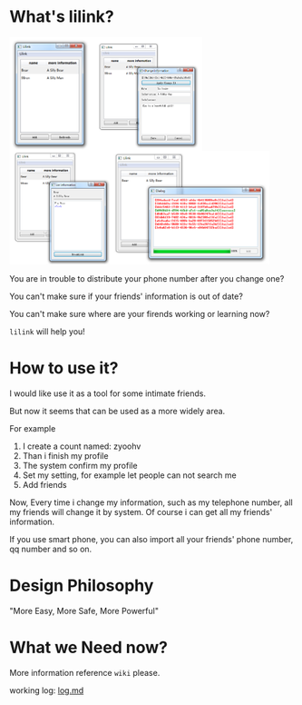 # What's lilink?

<img src="./img/1.png" alt="" style="height: 200px; float:left;">
<img src="./img/2.png" alt="" style="height: 200px; float:left;">
<img src="./img/3.png" alt="" style="height: 200px; float:left;">
<img src="./img/4.png" alt="" style="height: 200px;">

You are in trouble to distribute your phone number after you change one?

You can't make sure if your friends' information is out of date?

You can't make sure where are your firends working or learning now?

`lilink` will help you!

# How to use it?

I would like use it as a tool for some intimate friends.

But now it seems that can be used as a  more widely area.

For example

1.  I create a count named: zyoohv
2.  Than i finish my profile
3.  The system confirm my profile
4.  Set my setting, for example let people can not search me
5.  Add friends

Now, Every time i change my information, such as my telephone number, all my friends will change it by system. Of course i can get all my friends' information.

If you use smart phone, you can also import all your friends' phone number, qq number and so on.

# Design Philosophy

"More Easy, More Safe, More Powerful"

# What we Need now?

More information reference `wiki` please.

working log: [log.md](./log.md)
